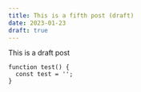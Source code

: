 ```yaml
---
title: This is a fifth post (draft)
date: 2023-01-23
draft: true
---
```

This is a draft post

```tsx
function test() {
  const test = '';
}
```

